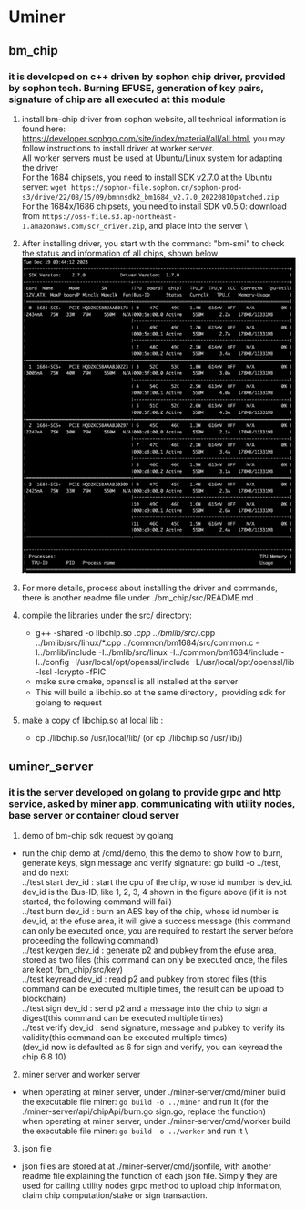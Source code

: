# Uminer

## bm_chip 
### it is developed on c++ driven by sophon chip driver, provided by sophon tech. Burning EFUSE, generation of key pairs, signature of chip are all executed at this module
1. install bm-chip driver from sophon website, all technical information is found here: https://developer.sophgo.com/site/index/material/all/all.html, you may follow instructions to install driver at worker server. \
  All worker servers must be used at Ubuntu/Linux system for adapting the driver \
  For the 1684 chipsets, you need to install SDK v2.7.0 at the Ubuntu server: `wget https://sophon-file.sophon.cn/sophon-prod-s3/drive/22/08/15/09/bmnnsdk2_bm1684_v2.7.0_20220810patched.zip` \
  For the 1684x/1686 chipsets, you need to install SDK v0.5.0: download from `https://oss-file.s3.ap-northeast-1.amazonaws.com/sc7_driver.zip`, and place into the server \
2. After installing driver, you start with the command: "bm-smi" to check the status and information of all chips, shown below\
![Image Description](bm-smi.png)
3. For more details, process about installing the driver and commands, there is  another readme file under ./bm_chip/src/README.md .

4. compile the libraries under the src/ directory:
   * g++ -shared -o libchip.so *.cpp ../bmlib/src/*.cpp ../bmlib/src/linux/*.cpp ../common/bm1684/src/common.c -I../bmlib/include -I../bmlib/src/linux -I../common/bm1684/include -I../config -I/usr/local/opt/openssl/include -L/usr/local/opt/openssl/lib -lssl -lcrypto -fPIC
   * make sure cmake, openssl is all installed at the server
   * This will build a libchip.so at the same directory，providing sdk for golang to request
5. make a copy of libchip.so at local lib :
   * cp ./libchip.so /usr/local/lib/ (or cp ./libchip.so /usr/lib/)


## uminer_server
### it is the server developed on golang to provide grpc and http service, asked by miner app, communicating with utility nodes, base server or container cloud server
1. demo of bm-chip sdk request by golang
* run the chip demo at /cmd/demo, this the demo to show how to burn, generate keys, sign message and verify signature: go build -o ../test, and do next: \
../test start dev_id : start the cpu of the chip, whose id number is dev_id. dev_id is the Bus-ID, like 1, 2, 3, 4 shown in the figure above (if it is not started, the following command will fail)\
../test burn dev_id : burn an AES key of the chip, whose id number is dev_id, at the efuse area, it will give a success message (this command can only be executed once, you are required to restart the server before proceeding the following command)\
../test keygen dev_id : generate p2 and pubkey from the efuse area, stored as two files (this command can only be executed once, the files are kept /bm_chip/src/key)\
../test keyread dev_id : read p2 and pubkey from stored files (this command can be executed multiple times, the result can be upload to blockchain)\
../test sign dev_id : send p2 and a message into the chip to sign a digest(this command can be executed multiple times)\
../test verify dev_id : send signature, message and pubkey to verify its validity(this command can be executed multiple times)\
 (dev_id now is defaulted as 6 for sign and verify, you can keyread the chip 6 8 10)
2. miner server and worker server
* when operating at miner server, under ./miner-server/cmd/miner build the executable file miner: `go build -o ../miner` and run it
 (for the ./miner-server/api/chipApi/burn.go sign.go, replace the function) \
when operating at miner server, under ./miner-server/cmd/worker build the executable file miner: `go build -o ../worker` and run it \
3. json file
* json files are stored at at ./miner-server/cmd/jsonfile, with another readme file explaining the function of each json file. Simply they are used for calling utility nodes grpc method to upload chip information, claim chip computation/stake or sign transaction.